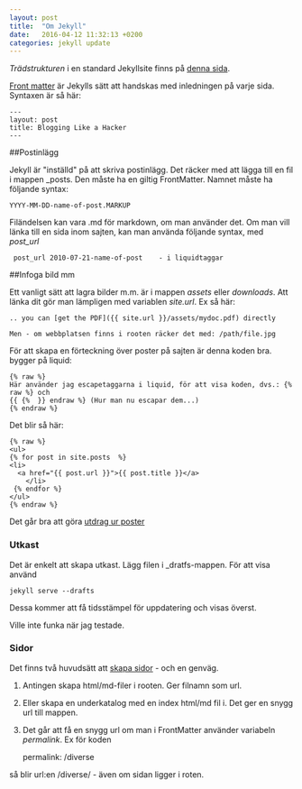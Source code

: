 ```yaml
---
layout: post
title:  "Om Jekyll"
date:   2016-04-12 11:32:13 +0200
categories: jekyll update
---
```



*Trädstrukturen* i en standard Jekyllsite finns på [denna sida](https://jekyllrb.com/docs/structure/).

[Front matter](https://jekyllrb.com/docs/frontmatter/) är Jekylls sätt att handskas med inledningen på varje sida. Syntaxen är så här:

[//]: # (Kommentar i Markdown, som inte publiceras skrivs så här)

    ---
    layout: post
    title: Blogging Like a Hacker
    ---

##Postinlägg

Jekyll är "inställd" på att skriva postinlägg. Det räcker med att lägga till en fil i  mappen \_posts. Den måste ha en giltig FrontMatter. Namnet måste ha följande syntax:

    YYYY-MM-DD-name-of-post.MARKUP

Filändelsen kan vara .md för markdown, om man använder det. Om man vill länka till en sida inom sajten, kan man använda  följande syntax, med *post_url*

     post_url 2010-07-21-name-of-post    - i liquidtaggar

##Infoga bild mm

Ett vanligt sätt att lagra bilder m.m. är i mappen *assets* eller *downloads*. Att länka dit gör man lämpligen med variablen *site.url*. Ex så här:

    .. you can [get the PDF]({{ site.url }}/assets/mydoc.pdf) directly

    Men - om webbplatsen finns i rooten räcker det med: /path/file.jpg

För att skapa en förteckning över poster på sajten är denna koden bra. bygger på liquid:

[//]: # (Här använder jag escapetaggarna i liquid som inledning och avslutning:)

    {% raw %}
    Här använder jag escapetaggarna i liquid, för att visa koden, dvs.: {% raw %} och
    {{ {%  }} endraw %} (Hur man nu escapar dem...)
    {% endraw %}

Det blir så här:

    {% raw %}
    <ul>
    {% for post in site.posts  %}
    <li>
      <a href="{{ post.url }}">{{ post.title }}</a>
        </li>   
     {% endfor %}
    </ul>
    {% endraw %}

Det går bra att göra [utdrag ur poster](https://jekyllrb.com/docs/posts/#post-excerpts)


### Utkast
Det är enkelt att skapa utkast. Lägg filen i \_dratfs-mappen. För att visa använd

    jekyll serve --drafts

Dessa kommer att få tidsstämpel för uppdatering och visas överst.

Ville inte funka när jag testade.


### Sidor    
Det finns två huvudsätt att [skapa sidor](https://jekyllrb.com/docs/pages/) - och en genväg.

1. Antingen skapa html/md-filer i rooten. Ger filnamn som url.
2. Eller skapa en underkatalog med en index html/md fil i. Det ger en snygg url till mappen.
3. Det går att få en snygg url om man i FrontMatter använder variabeln *permalink*. Ex för koden

    permalink: /diverse

så blir url:en /diverse/ - även om sidan ligger i roten.




[jekyll-docs]: http://jekyllrb.com/docs/home
[jekyll-gh]:   https://github.com/jekyll/jekyll
[jekyll-talk]: https://talk.jekyllrb.com/
